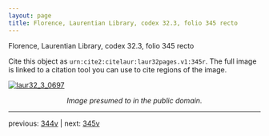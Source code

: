 ```yaml
---
layout: page
title: Florence, Laurentian Library, codex 32.3, folio 345 recto
---
```


Florence, Laurentian Library, codex 32.3, folio 345 recto

Cite this object as `urn:cite2:citelaur:laur32pages.v1:345r`.  The full image is linked to a citation tool you can use to cite regions of the image.

[![laur32_3_0697](http://www.homermultitext.org/iipsrv?IIIF=/project/homer/pyramidal/deepzoom/citelaur/laur32imgs/v1/laur32_3_0697.tif/full/800,/0/default.jpg)](http://www.homermultitext.org/ict2/?urn=urn:cite2:citelaur:laur32imgs.v1:laur32_3_0697) 

<p style="text-align: center; font-style: italic;">Image presumed to in the public domain.</p>

---

previous: [344v](../344v/) | next: [345v](../345v/)